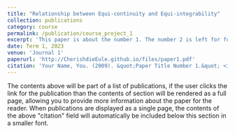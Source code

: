 ```yaml
---
title: "Relationship between Equi-continuity and Equi-integrability"
collection: publications
category: course
permalink: /publication/course_project_1
excerpt: 'This paper is about the number 1. The number 2 is left for future work.'
date: Term 1, 2023
venue: 'Journal 1'
paperurl: 'http://CherishdieEule.github.io/files/paper1.pdf'
citation: 'Your Name, You. (2009). &quot;Paper Title Number 1.&quot; <i>Journal 1</i>. 1(1).'
---
```


The contents above will be part of a list of publications, if the user clicks the link for the publication than the contents of section will be rendered as a full page, allowing you to provide more information about the paper for the reader. When publications are displayed as a single page, the contents of the above "citation" field will automatically be included below this section in a smaller font.
